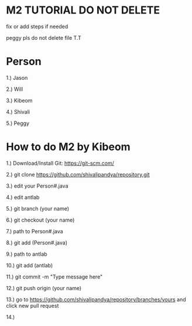 # M2 TUTORIAL DO NOT DELETE
fix or add steps if needed

peggy pls do not delete file T.T



# Person #
1.) Jason

2.) Will

3.) Kibeom

4.) Shivali

5.) Peggy


# How to do M2 by Kibeom
1.) Download/Install Git: https://git-scm.com/

2.) git clone https://github.com/shivalipandya/repository.git

3.) edit your Person#.java

4.) edit antlab

5.) git branch (your name)

6.) git checkout (your name)

7.) path to Person#.java

8.) git add (Person#.java)

9.) path to antlab

10.) git add (antlab)

11.) git commit -m "Type message here"

12.) git push origin (your name)

13.) go to https://github.com/shivalipandya/repository/branches/yours and click new pull request

14.) 



